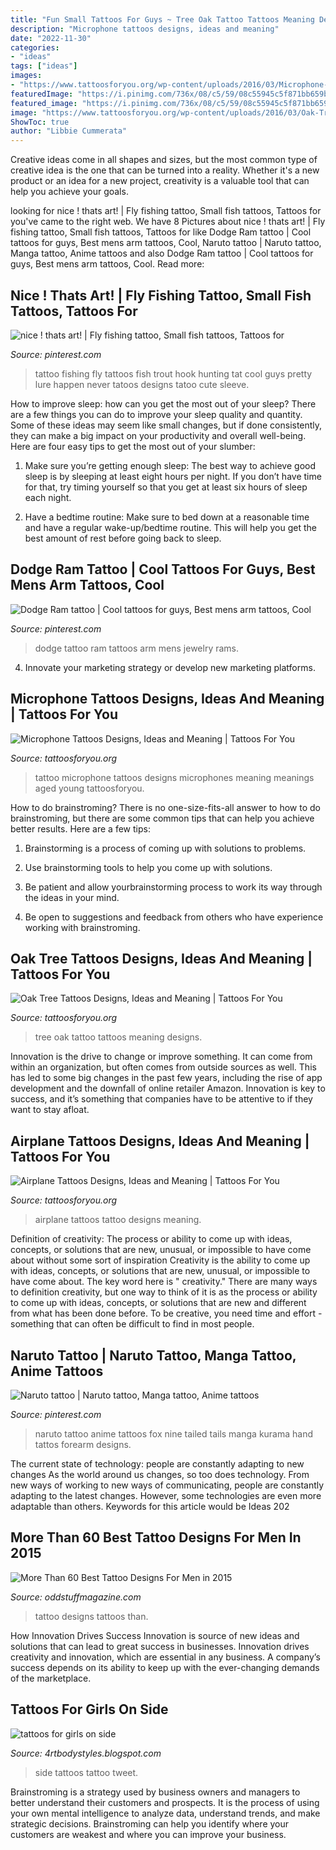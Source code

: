 ```yaml
---
title: "Fun Small Tattoos For Guys ~ Tree Oak Tattoo Tattoos Meaning Designs"
description: "Microphone tattoos designs, ideas and meaning"
date: "2022-11-30"
categories:
- "ideas"
tags: ["ideas"]
images:
- "https://www.tattoosforyou.org/wp-content/uploads/2016/03/Microphone-Tattoo.jpg"
featuredImage: "https://i.pinimg.com/736x/08/c5/59/08c55945c5f871bb659b549547dce55a.jpg"
featured_image: "https://i.pinimg.com/736x/08/c5/59/08c55945c5f871bb659b549547dce55a.jpg"
image: "https://www.tattoosforyou.org/wp-content/uploads/2016/03/Oak-Tree-Tattoo.jpg"
ShowToc: true
author: "Libbie Cummerata"
---
```



Creative ideas come in all shapes and sizes, but the most common type of creative idea is the one that can be turned into a reality. Whether it's a new product or an idea for a new project, creativity is a valuable tool that can help you achieve your goals.

	

		
looking for nice ! thats art! | Fly fishing tattoo, Small fish tattoos, Tattoos for you've came to the right web. We have 8 Pictures about nice ! thats art! | Fly fishing tattoo, Small fish tattoos, Tattoos for like Dodge Ram tattoo | Cool tattoos for guys, Best mens arm tattoos, Cool, Naruto tattoo | Naruto tattoo, Manga tattoo, Anime tattoos and also Dodge Ram tattoo | Cool tattoos for guys, Best mens arm tattoos, Cool. Read more:
		
    
## Nice ! Thats Art! | Fly Fishing Tattoo, Small Fish Tattoos, Tattoos For

<img loading=lazy src="https://i.pinimg.com/736x/bd/f7/79/bdf7790f369b6d4cf5c53bd999c62765--fly-fishing-tattoos-fly-tattoos.jpg" onerror="this.onerror=null;this.src='https://tse2.mm.bing.net/th?id=OIP.GzREoOzSJ5Gzq8j1ww7shAHaJ4&amp;pid=15.1';" alt="nice ! thats art! | Fly fishing tattoo, Small fish tattoos, Tattoos for">

_Source: pinterest.com_

>tattoo fishing fly tattoos fish trout hook hunting tat cool guys pretty lure happen never tatoos designs tatoo cute sleeve. 

	

How to improve sleep: how can you get the most out of your sleep?
There are a few things you can do to improve your sleep quality and quantity. Some of these ideas may seem like small changes, but if done consistently, they can make a big impact on your productivity and overall well-being. Here are four easy tips to get the most out of your slumber: 
1. Make sure you’re getting enough sleep: The best way to achieve good sleep is by sleeping at least eight hours per night. If you don’t have time for that, try timing yourself so that you get at least six hours of sleep each night. 

2. Have a bedtime routine: Make sure to bed down at a reasonable time and have a regular wake-up/bedtime routine. This will help you get the best amount of rest before going back to sleep. 


    
## Dodge Ram Tattoo | Cool Tattoos For Guys, Best Mens Arm Tattoos, Cool

<img loading=lazy src="https://i.pinimg.com/736x/dc/f0/eb/dcf0eb7487d03eaf246bea63276ae038--dodge-rams-ram-tattoo.jpg" onerror="this.onerror=null;this.src='https://tse1.mm.bing.net/th?id=OIP.qUEu_dMy7vsBP5OkikWxfAHaMe&amp;pid=15.1';" alt="Dodge Ram tattoo | Cool tattoos for guys, Best mens arm tattoos, Cool">

_Source: pinterest.com_

>dodge tattoo ram tattoos arm mens jewelry rams. 

	

4. Innovate your marketing strategy or develop new marketing platforms.

    
## Microphone Tattoos Designs, Ideas And Meaning | Tattoos For You

<img loading=lazy src="https://www.tattoosforyou.org/wp-content/uploads/2016/03/Microphone-Tattoo.jpg" onerror="this.onerror=null;this.src='https://tse3.mm.bing.net/th?id=OIP.AZEjjw4zMLlAyAbv8WI2SwHaJ4&amp;pid=15.1';" alt="Microphone Tattoos Designs, Ideas and Meaning | Tattoos For You">

_Source: tattoosforyou.org_

>tattoo microphone tattoos designs microphones meaning meanings aged young tattoosforyou. 

	

How to do brainstroming?
There is no one-size-fits-all answer to how to do brainstroming, but there are some common tips that can help you achieve better results. Here are a few tips:
1. Brainstorming is a process of coming up with solutions to problems.

2. Use brainstorming tools to help you come up with solutions.

3. Be patient and allow yourbrainstorming process to work its way through the ideas in your mind.

4. Be open to suggestions and feedback from others who have experience working with brainstroming.

    
## Oak Tree Tattoos Designs, Ideas And Meaning | Tattoos For You

<img loading=lazy src="https://www.tattoosforyou.org/wp-content/uploads/2016/03/Oak-Tree-Tattoo.jpg" onerror="this.onerror=null;this.src='https://tse2.mm.bing.net/th?id=OIP.-1SLwlWd70Afkgik_0V7HwHaLH&amp;pid=15.1';" alt="Oak Tree Tattoos Designs, Ideas and Meaning | Tattoos For You">

_Source: tattoosforyou.org_

>tree oak tattoo tattoos meaning designs. 

	

Innovation is the drive to change or improve something. It can come from within an organization, but often comes from outside sources as well. This has led to some big changes in the past few years, including the rise of app development and the downfall of online retailer Amazon. Innovation is key to success, and it’s something that companies have to be attentive to if they want to stay afloat.

    
## Airplane Tattoos Designs, Ideas And Meaning | Tattoos For You

<img loading=lazy src="https://www.tattoosforyou.org/wp-content/uploads/2016/03/Airplane-Tattoos-for-Girls.jpg" onerror="this.onerror=null;this.src='https://tse3.mm.bing.net/th?id=OIP.-PlsXFpJwGiBIcoqmEoZWgHaJ4&amp;pid=15.1';" alt="Airplane Tattoos Designs, Ideas and Meaning | Tattoos For You">

_Source: tattoosforyou.org_

>airplane tattoos tattoo designs meaning. 

	

Definition of creativity: The process or ability to come up with ideas, concepts, or solutions that are new, unusual, or impossible to have come about without some sort of inspiration
Creativity is the ability to come up with ideas, concepts, or solutions that are new, unusual, or impossible to have come about. The key word here is " creativity." There are many ways to definition creativity, but one way to think of it is as the process or ability to come up with ideas, concepts, or solutions that are new and different from what has been done before. To be creative, you need time and effort - something that can often be difficult to find in most people.

    
## Naruto Tattoo | Naruto Tattoo, Manga Tattoo, Anime Tattoos

<img loading=lazy src="https://i.pinimg.com/736x/08/c5/59/08c55945c5f871bb659b549547dce55a.jpg" onerror="this.onerror=null;this.src='https://tse2.mm.bing.net/th?id=OIP.nnuUSvO5oaRtdVS6rNkXEwHaPO&amp;pid=15.1';" alt="Naruto tattoo | Naruto tattoo, Manga tattoo, Anime tattoos">

_Source: pinterest.com_

>naruto tattoo anime tattoos fox nine tailed tails manga kurama hand tattos forearm designs. 

	

The current state of technology: people are constantly adapting to new changes
As the world around us changes, so too does technology. From new ways of working to new ways of communicating, people are constantly adapting to the latest changes. However, some technologies are even more adaptable than others. Keywords for this article would be Ideas 202
    
## More Than 60 Best Tattoo Designs For Men In 2015

<img loading=lazy src="http://oddstuffmagazine.com/wp-content/uploads/2013/09/Best-tattoo-designs-for-Men-19-539x800.jpg" onerror="this.onerror=null;this.src='https://tse2.mm.bing.net/th?id=OIP.aaRd9T5jHle0MQaT48wnaAHaK_&amp;pid=15.1';" alt="More Than 60 Best Tattoo Designs For Men in 2015">

_Source: oddstuffmagazine.com_

>tattoo designs tattoos than. 

	

How Innovation Drives Success
Innovation is source of new ideas and solutions that can lead to great success in businesses. Innovation drives creativity and innovation, which are essential in any business. A company’s success depends on its ability to keep up with the ever-changing demands of the marketplace.

    
## Tattoos For Girls On Side

<img loading=lazy src="https://1.bp.blogspot.com/-9ESG2Dv5cJ0/Ty5Bs9RtXVI/AAAAAAAAArw/3nB1d21j1VI/s1600/Women-Side-Tattoo-Design-Fashion-2012.jpg" onerror="this.onerror=null;this.src='https://tse1.mm.bing.net/th?id=OIP.EsCJDQKhi_t2grI-LpRocQHaJ4&amp;pid=15.1';" alt="tattoos for girls on side">

_Source: 4rtbodystyles.blogspot.com_

>side tattoos tattoo tweet. 

	

Brainstroming is a strategy used by business owners and managers to better understand their customers and prospects. It is the process of using your own mental intelligence to analyze data, understand trends, and make strategic decisions. Brainstroming can help you identify where your customers are weakest and where you can improve your business.

